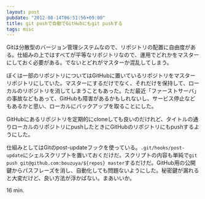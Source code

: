 ```yaml
---
layout: post
pubdate: "2012-08-14T06:51:56+09:00"
title: git pushで自動でGitHubにもgit pushする
tags: misc
---
```

Gitは分散型のバージョン管理システムなので、リポジトリの配置に自由度がある。仕組みの上ではすべてが平等なリポジトリなので、運用でどれかをマスターにしておく必要がある。でないとどれがマスターか混乱してしまう。

ぼくは一部のリポジトリについてはGitHubに置いているリポジトリをマスターリポジトリにしていた。マスターにするだけでなく、それだけを保持して、ローカルのリポジトリを消してしまうこともあった。ただ最近「ファーストサーバ」の事故などもあって、GitHubも障害があるかもしれないし、サービス停止などもあるかと思い、ローカルにバックアップを取ることにした。

GitHubにあるリポジトリを定期的にcloneしても良いのだけれど、タイトルの通りローカルのリポジトリにpushしたときにGitHubのリポジトリにもpushするようにした。

仕組みとしてはGitのpost-updateフックを使っている。`.git/hooks/post-update`にシェルスクリプトを置いておくだけだ。スクリプトの内容も単純で`git push git@github.com:bouzuya/${repos} master`するだけだ。GitHub用の公開鍵からパスフレーズを消し、自動化しても問題ないようにした。秘密鍵が漏れると大変だけど、良い方法が浮かばない。まあいいか。

16 min.
